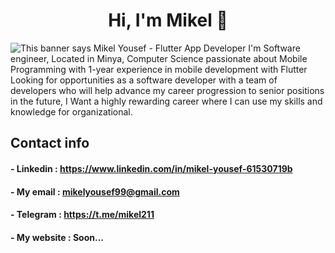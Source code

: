
# <h1 align="center">Hi, I'm Mikel 👋</h1>

<img src="https://github.com/mikelyousef/mikelyousef/blob/main/header-01.jpg" alt="This banner says Mikel Yousef - Flutter App Developer ">
   I'm Software engineer, Located in Minya, Computer Science passionate about Mobile Programming with 1-year experience in mobile development with Flutter Looking for
   opportunities as a software developer with a team of developers who will help advance my career progression to senior positions in the future, I Want a highly  
   rewarding career where I can use my skills and knowledge for organizational.

## Contact info 

#### - Linkedin :  https://www.linkedin.com/in/mikel-yousef-61530719b


#### - My email :  mikelyousef99@gmail.com


#### - Telegram :  https://t.me/mikel211


#### - My website :  Soon...
